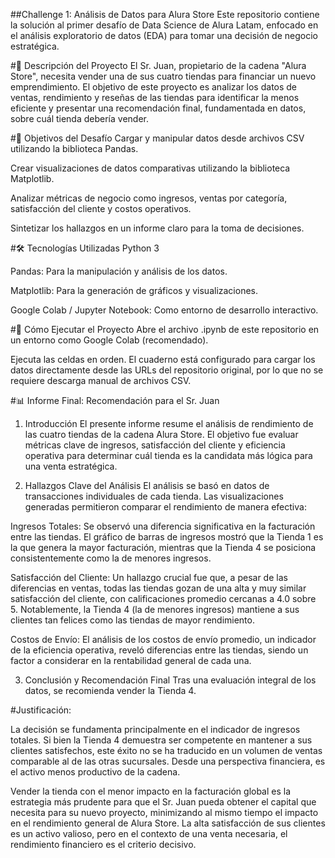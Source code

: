 ##Challenge 1: Análisis de Datos para Alura Store
Este repositorio contiene la solución al primer desafío de Data Science de Alura Latam, enfocado en el análisis exploratorio de datos (EDA) para tomar una decisión de negocio estratégica.

#📝 Descripción del Proyecto
El Sr. Juan, propietario de la cadena "Alura Store", necesita vender una de sus cuatro tiendas para financiar un nuevo emprendimiento. El objetivo de este proyecto es analizar los datos de ventas, rendimiento y reseñas de las tiendas para identificar la menos eficiente y presentar una recomendación final, fundamentada en datos, sobre cuál tienda debería vender.

#🎯 Objetivos del Desafío
Cargar y manipular datos desde archivos CSV utilizando la biblioteca Pandas.

Crear visualizaciones de datos comparativas utilizando la biblioteca Matplotlib.

Analizar métricas de negocio como ingresos, ventas por categoría, satisfacción del cliente y costos operativos.

Sintetizar los hallazgos en un informe claro para la toma de decisiones.

#🛠️ Tecnologías Utilizadas
Python 3

Pandas: Para la manipulación y análisis de los datos.

Matplotlib: Para la generación de gráficos y visualizaciones.

Google Colab / Jupyter Notebook: Como entorno de desarrollo interactivo.

#🚀 Cómo Ejecutar el Proyecto
Abre el archivo .ipynb de este repositorio en un entorno como Google Colab (recomendado).

Ejecuta las celdas en orden. El cuaderno está configurado para cargar los datos directamente desde las URLs del repositorio original, por lo que no se requiere descarga manual de archivos CSV.

#📊 Informe Final: Recomendación para el Sr. Juan
1. Introducción
El presente informe resume el análisis de rendimiento de las cuatro tiendas de la cadena Alura Store. El objetivo fue evaluar métricas clave de ingresos, satisfacción del cliente y eficiencia operativa para determinar cuál tienda es la candidata más lógica para una venta estratégica.

2. Hallazgos Clave del Análisis
El análisis se basó en datos de transacciones individuales de cada tienda. Las visualizaciones generadas permitieron comparar el rendimiento de manera efectiva:

Ingresos Totales: Se observó una diferencia significativa en la facturación entre las tiendas. El gráfico de barras de ingresos mostró que la Tienda 1 es la que genera la mayor facturación, mientras que la Tienda 4 se posiciona consistentemente como la de menores ingresos.

Satisfacción del Cliente: Un hallazgo crucial fue que, a pesar de las diferencias en ventas, todas las tiendas gozan de una alta y muy similar satisfacción del cliente, con calificaciones promedio cercanas a 4.0 sobre 5. Notablemente, la Tienda 4 (la de menores ingresos) mantiene a sus clientes tan felices como las tiendas de mayor rendimiento.

Costos de Envío: El análisis de los costos de envío promedio, un indicador de la eficiencia operativa, reveló diferencias entre las tiendas, siendo un factor a considerar en la rentabilidad general de cada una.

3. Conclusión y Recomendación Final
Tras una evaluación integral de los datos, se recomienda vender la Tienda 4.

#Justificación:

La decisión se fundamenta principalmente en el indicador de ingresos totales. Si bien la Tienda 4 demuestra ser competente en mantener a sus clientes satisfechos, este éxito no se ha traducido en un volumen de ventas comparable al de las otras sucursales. Desde una perspectiva financiera, es el activo menos productivo de la cadena.

Vender la tienda con el menor impacto en la facturación global es la estrategia más prudente para que el Sr. Juan pueda obtener el capital que necesita para su nuevo proyecto, minimizando al mismo tiempo el impacto en el rendimiento general de Alura Store. La alta satisfacción de sus clientes es un activo valioso, pero en el contexto de una venta necesaria, el rendimiento financiero es el criterio decisivo.

